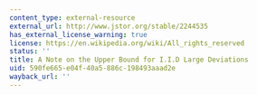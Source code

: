 ```yaml
---
content_type: external-resource
external_url: http://www.jstor.org/stable/2244535
has_external_license_warning: true
license: https://en.wikipedia.org/wiki/All_rights_reserved
status: ''
title: A Note on the Upper Bound for I.I.D Large Deviations
uid: 590fe665-e04f-40a5-886c-198493aaad2e
wayback_url: ''
---
```

